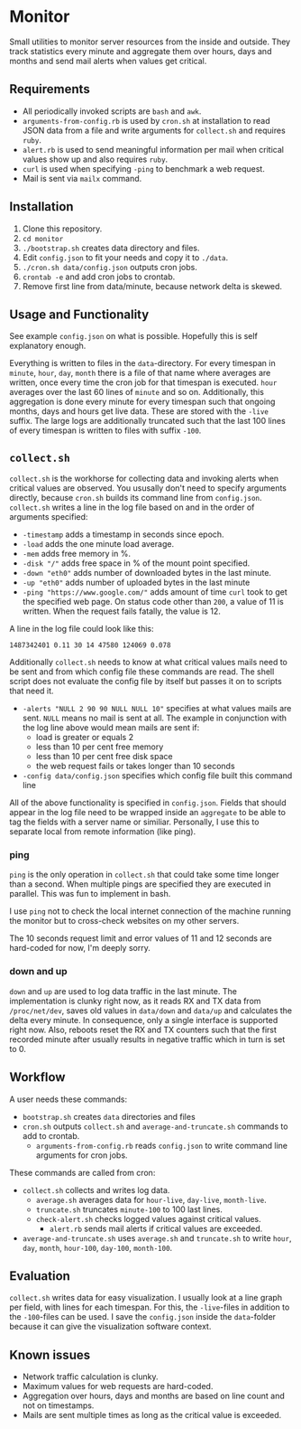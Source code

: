 # Monitor

Small utilities to monitor server resources from the inside and outside. They track statistics every minute and aggregate them over hours, days and months and send mail alerts when values get critical.

## Requirements

* All periodically invoked scripts are `bash` and `awk`.
* `arguments-from-config.rb` is used by `cron.sh` at installation to read JSON data from a file and write arguments for `collect.sh` and requires `ruby`.
* `alert.rb` is used to send meaningful information per mail when critical values show up and also requires `ruby`.
* `curl` is used when specifying `-ping` to benchmark a web request.
* Mail is sent via `mailx` command.

## Installation

1. Clone this repository.
2. `cd monitor`
3. `./bootstrap.sh` creates data directory and files.
4. Edit `config.json` to fit your needs and copy it to `./data`.
5. `./cron.sh data/config.json` outputs cron jobs.
6. `crontab -e` and add cron jobs to crontab.
7. Remove first line from data/minute, because network delta is skewed.

## Usage and Functionality

See example `config.json` on what is possible. Hopefully this is self explanatory enough.

Everything is written to files in the `data`-directory. For every timespan in `minute`, `hour`, `day`, `month` there is a file of that name where averages are written, once every time the cron job for that timespan is executed. `hour` averages over the last 60 lines of `minute` and so on. Additionally, this aggregation is done every minute for every timespan such that ongoing months, days and hours get live data. These are stored with the `-live` suffix. The large logs are additionally truncated such that the last 100 lines of every timespan is written to files with suffix `-100`.

## `collect.sh`

`collect.sh` is the workhorse for collecting data and invoking alerts when critical values are observed. You ususally don't need to specify arguments directly, because `cron.sh` builds its command line from `config.json`. `collect.sh` writes a line in the log file based on and in the order of arguments specified:

* `-timestamp` adds a timestamp in seconds since epoch.
* `-load` adds the one minute load average.
* `-mem` adds free memory in %.
* `-disk "/"` adds free space in % of the mount point specified.
* `-down "eth0"` adds number of downloaded bytes in the last minute.
* `-up "eth0"` adds number of uploaded bytes in the last minute
* `-ping "https://www.google.com/"` adds amount of time `curl` took to get the specified web page. On status code other than `200`, a value of 11 is written. When the request fails fatally, the value is 12.

A line in the log file could look like this:

`1487342401 0.11 30 14 47580 124069 0.078`

Additionally `collect.sh` needs to know at what critical values mails need to be sent and from which config file these commands are read. The shell script does not evaluate the config file by itself but passes it on to scripts that need it.

* `-alerts "NULL 2 90 90 NULL NULL 10"` specifies at what values mails are sent. `NULL` means no mail is sent at all. The example in conjunction with the log line above would mean mails are sent if:
    - load is greater or equals 2
    - less than 10 per cent free memory
    - less than 10 per cent free disk space
    - the web request fails or takes longer than 10 seconds
* `-config data/config.json` specifies which config file built this command line

All of the above functionality is specified in `config.json`. Fields that should appear in the log file need to be wrapped inside an `aggregate` to be able to tag the fields with a server name or similiar. Personally, I use this to separate local from remote information (like ping).

### ping

`ping` is the only operation in `collect.sh` that could take some time longer than a second. When multiple pings are specified they are executed in parallel. This was fun to implement in bash.

I use `ping` not to check the local internet connection of the machine running the monitor but to cross-check websites on my other servers.

The 10 seconds request limit and error values of 11 and 12 seconds are hard-coded for now, I'm deeply sorry.

### down and up

`down` and `up` are used to log data traffic in the last minute. The implementation is clunky right now, as it reads RX and TX data from `/proc/net/dev`, saves old values in `data/down` and `data/up` and calculates the delta every minute. In consequence, only a single interface is supported right now. Also, reboots reset the RX and TX counters such that the first recorded minute after usually results in negative traffic which in turn is set to 0.

## Workflow

A user needs these commands:

* `bootstrap.sh` creates `data` directories and files
* `cron.sh` outputs `collect.sh` and `average-and-truncate.sh` commands to add to crontab.
    - `arguments-from-config.rb` reads `config.json` to write command line arguments for cron jobs.

These commands are called from cron:

* `collect.sh` collects and writes log data.
    - `average.sh` averages data for `hour-live`, `day-live`, `month-live`.
    - `truncate.sh` truncates `minute-100` to 100 last lines.
    - `check-alert.sh` checks logged values against critical values.
        + `alert.rb` sends mail alerts if critical values are exceeded.
* `average-and-truncate.sh` uses `average.sh` and `truncate.sh` to write `hour`, `day`, `month`, `hour-100`, `day-100`, `month-100`.


## Evaluation

`collect.sh` writes data for easy visualization. I usually look at a line graph per field, with lines for each timespan. For this, the `-live`-files in addition to the `-100`-files can be used. I save the `config.json` inside the `data`-folder because it can give the visualization software context.

## Known issues

* Network traffic calculation is clunky.
* Maximum values for web requests are hard-coded.
* Aggregation over hours, days and months are based on line count and not on timestamps.
* Mails are sent multiple times as long as the critical value is exceeded.
